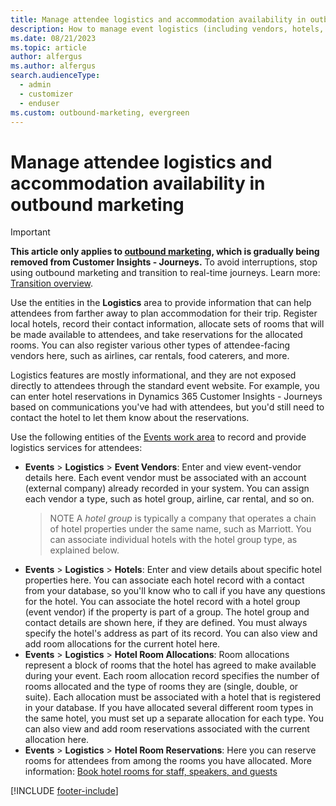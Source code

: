 ```yaml
---
title: Manage attendee logistics and accommodation availability in outbound marketing
description: How to manage event logistics (including vendors, hotels, room allocations, and reservations) in outbound marketing.
ms.date: 08/21/2023
ms.topic: article
author: alfergus
ms.author: alfergus
search.audienceType: 
  - admin
  - customizer
  - enduser
ms.custom: outbound-marketing, evergreen
---
```


# Manage attendee logistics and accommodation availability in outbound marketing

> [!IMPORTANT]
> **This article only applies to [outbound marketing](user-guide.md), which is gradually being removed from Customer Insights - Journeys.** To avoid interruptions, stop using outbound marketing and transition to real-time journeys. Learn more: [Transition overview](transition-overview.md).

Use the entities in the **Logistics** area to provide information that can help attendees from farther away to plan accommodation for their trip. Register local hotels, record their contact information, allocate sets of rooms that will be made available to attendees, and take reservations for the allocated rooms. You can also register various other types of attendee-facing vendors here, such as airlines, car rentals, food caterers, and more.

Logistics features are mostly informational, and they are not exposed directly to attendees through the standard event website. For example, you can enter hotel reservations in Dynamics 365 Customer Insights - Journeys based on communications you've had with attendees, but you'd still need to contact the hotel to let them know about the reservations.

Use the following entities of the [Events work area](open-events.md) to record and provide logistics services for attendees:

- **Events** > **Logistics** > **Event Vendors**: Enter and view event-vendor details here. Each event vendor must be associated with an account (external company) already recorded in your system. You can assign each vendor a type, such as hotel group, airline, car rental, and so on. 
    > NOTE
    > A *hotel group* is typically a company that operates a chain of hotel properties under the same name, such as Marriott. You can associate individual hotels with the hotel group type, as explained below. 
- **Events** > **Logistics** > **Hotels**: Enter and view details about specific hotel properties here. You can associate each hotel record with a contact from your database, so you'll know who to call if you have any questions for the hotel. You can associate the hotel record with a hotel group (event vendor) if the property is part of a group. The hotel group and contact details are shown here, if they are defined. You must always specify the hotel's address as part of its record. You can also view and add room allocations for the current hotel here.
- **Events** > **Logistics** > **Hotel Room Allocations**: Room allocations represent a block of rooms that the hotel has agreed to make available during your event. Each room allocation record specifies the number of rooms allocated and the type of rooms they are (single, double, or suite). Each allocation must be associated with a hotel that is registered in your database. If you have allocated several different room types in the same hotel, you must set up a separate allocation for each type. You can also view and add room reservations associated with the current allocation here.
- **Events** > **Logistics** > **Hotel Room Reservations**: Here you can reserve rooms for attendees from among the rooms you have allocated. More information: [Book hotel rooms for staff, speakers, and guests](invite-register-house-event-attendees.md#book-hotel-rooms-for-staff-speakers-and-guests)

[!INCLUDE [footer-include](./includes/footer-banner.md)]